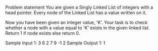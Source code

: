 Problem statement
You are given a Singly Linked List of integers with a head pointer. Every node of the Linked List has a value written on it.

Now you have been given an integer value, 'K'. Your task is to check whether a node with a value equal to 'K' exists in the given linked list. Return 1 if node exists else return 0.

Sample Input 1:
3 6 2 7 9 -1
2
Sample Output 1:
1